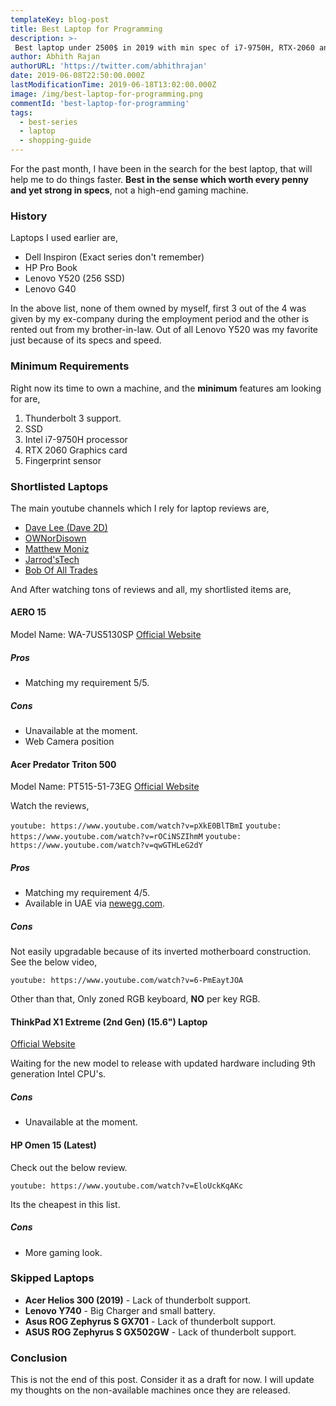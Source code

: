 ```yaml
---
templateKey: blog-post
title: Best Laptop for Programming
description: >-
 Best laptop under 2500$ in 2019 with min spec of i7-9750H, RTX-2060 and Thunderbolt 3 support.
author: Abhith Rajan
authorURL: 'https://twitter.com/abhithrajan'
date: 2019-06-08T22:50:00.000Z
lastModificationTime: 2019-06-18T13:02:00.000Z
image: /img/best-laptop-for-programming.png
commentId: 'best-laptop-for-programming'
tags:
  - best-series
  - laptop
  - shopping-guide
---
```


For the past month, I have been in the search for the best laptop, that will help me to do things faster. **Best in the sense which worth every penny and yet strong in specs**, not a high-end gaming machine.

### History

Laptops I used earlier are,

- Dell Inspiron (Exact series don't remember)
- HP Pro Book
- Lenovo Y520 (256 SSD)
- Lenovo G40

In the above list, none of them owned by myself, first 3 out of the 4 was given by my ex-company during the employment period and the other is rented out from my brother-in-law. Out of all Lenovo Y520 was my favorite just because of its specs and speed.

### Minimum Requirements

Right now its time to own a machine, and the **minimum** features am looking for are,

1. Thunderbolt 3 support.
2. SSD
3. Intel i7-9750H processor
4. RTX 2060 Graphics card
5. Fingerprint sensor

### Shortlisted Laptops

The main youtube channels which I rely for laptop reviews are,

- [Dave Lee (Dave 2D)](https://www.youtube.com/channel/UCVYamHliCI9rw1tHR1xbkfw)
- [OWNorDisown](https://www.youtube.com/channel/UCkTweJExGMqp3NLvzvOn-yg)
- [Matthew Moniz](https://www.youtube.com/channel/UCVlMUh4WsDQvOxCJJXmWwdw)
- [Jarrod'sTech](https://www.youtube.com/channel/UC2Rzju32yQPkQ7oIhmeuLwg)
- [Bob Of All Trades](https://www.youtube.com/user/satanjamez)

And After watching tons of reviews and all, my shortlisted items are,

#### AERO 15

Model Name: WA-7US5130SP
[Official Website](https://store.gigabyte.us/aero-15-oled-wa-7us5130sp-uhd-amoled-i7-9750h-nvidia-geforce-rtx-2060-gddr6-6gb-16gb-ram-512gb-m-2-pcie-ssd-win-10-pro-gaming-laptop/)

##### Pros

- Matching my requirement 5/5.

##### Cons

- Unavailable at the moment.
- Web Camera position

#### Acer Predator Triton 500

Model Name: PT515-51-73EG
[Official Website](https://www.acer.com/ac/en/US/content/predator-model/NH.Q50AA.003)

Watch the reviews,

`youtube: https://www.youtube.com/watch?v=pXkE0BlTBmI`
`youtube: https://www.youtube.com/watch?v=rOCiNSZIhmM`
`youtube: https://www.youtube.com/watch?v=qwGTHLeG2dY`

##### Pros

- Matching my requirement 4/5.
- Available in UAE via [newegg.com](https://www.newegg.com/global/ae-en/p/N82E16834316772?item=9SIA0ZX9AE2712&nm_mc=otc-hatch&cm_mmc=otc-hatch-_-notebooks-_-acer+america-_-9sia0zx9ae2712).

##### Cons

Not easily upgradable because of its inverted motherboard construction. See the below video,

`youtube: https://www.youtube.com/watch?v=6-PmEaytJOA`

Other than that, Only zoned RGB keyboard, **NO** per key RGB.

#### ThinkPad X1 Extreme (2nd Gen) (15.6") Laptop

[Official Website](https://www.lenovo.com/us/en/laptops/thinkpad/thinkpad-x/X1-Extreme-Gen-2/p/22TP2TXX1E2)

Waiting for the new model to release with updated hardware including 9th generation Intel CPU's.

##### Cons

- Unavailable at the moment.

#### HP Omen 15 (Latest)

Check out the below review.

`youtube: https://www.youtube.com/watch?v=EloUckKqAKc`

Its the cheapest in this list.

##### Cons

- More gaming look.

### Skipped Laptops

- **Acer Helios 300 (2019)** - Lack of thunderbolt support.
- **Lenovo Y740** - Big Charger and small battery.
- **Asus ROG Zephyrus S GX701** - Lack of thunderbolt support.
- **ASUS ROG Zephyrus S GX502GW** - Lack of thunderbolt support.

### Conclusion

This is not the end of this post. Consider it as a draft for now. I will update my thoughts on the non-available machines once they are released.
